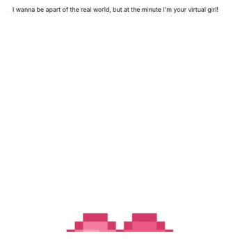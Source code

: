 <div align="center"> I wanna be apart of the real world, but at the minute I'm your virtual girl!

<img src="hearts.svg">

</div>
